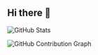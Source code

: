 ## Hi there 👋


![GitHub Stats](https://github-readme-streak-stats.herokuapp.com/?user=zeeCode15&theme=dark)


![GitHub Contribution Graph](https://github-readme-activity-graph.vercel.app/graph?username=zeeCode15&bg_color=0d1117&color=58a6ff&line=58a6ff&point=f97316&area=true&hide_border=true)




<!--
**varunPocketfm/varunPocketfm** is a ✨ _special_ ✨ repository because its `README.md` (this file) appears on your GitHub profile.

Here are some ideas to get you started:

- 🔭 I’m currently working on ...
- 🌱 I’m currently learning ...
- 👯 I’m looking to collaborate on ...
- 🤔 I’m looking for help with ...
- 💬 Ask me about ...
- 📫 How to reach me: ...
- 😄 Pronouns: ...
- ⚡ Fun fact: ...
-->
